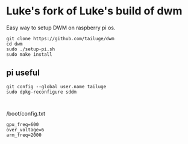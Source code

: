 # Luke's fork of Luke's build of dwm

Easy way to setup DWM on raspberry pi os.

```
git clone https://github.com/tailuge/dwm
cd dwm
sudo ./setup-pi.sh
sudo make install
```

## pi useful

```
git config --global user.name tailuge
sudo dpkg-reconfigure sddm



```
/boot/config.txt

```
gpu_freq=600
over_voltage=6
arm_freq=2000

```